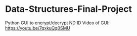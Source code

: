 # Data-Structures-Final-Project

Python GUI to encrypt/decrypt ND ID
Video of GUI: https://youtu.be/7qxkuQq0SMU
